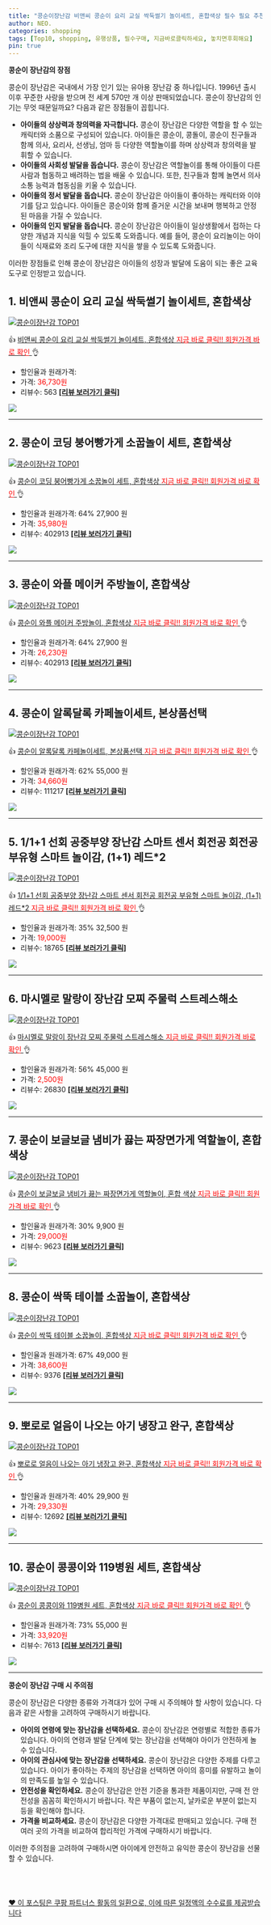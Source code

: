 ```yaml
---
title: "콩순이장난감 비앤씨 콩순이 요리 교실 싹둑썰기 놀이세트, 혼합색상 필수 필요 추천 제품 비교 최저 가격 비교 장점 구매 후기 구매평"
author: NEO.
categories: shopping
tags: [Top10, shopping, 유행상품, 필수구매, 지금바로클릭하세요, 놓치면후회해요]
pin: true
---
```

**콩순이 장난감의 장점**

콩순이 장난감은 국내에서 가장 인기 있는 유아용 장난감 중 하나입니다. 1996년 출시 이후 꾸준한 사랑을 받으며 전 세계 570만 개 이상 판매되었습니다. 콩순이 장난감의 인기는 무엇 때문일까요? 다음과 같은 장점들이 꼽힙니다.

* **아이들의 상상력과 창의력을 자극합니다.** 콩순이 장난감은 다양한 역할을 할 수 있는 캐릭터와 소품으로 구성되어 있습니다. 아이들은 콩순이, 콩돌이, 콩순이 친구들과 함께 의사, 요리사, 선생님, 엄마 등 다양한 역할놀이를 하며 상상력과 창의력을 발휘할 수 있습니다.
* **아이들의 사회성 발달을 돕습니다.** 콩순이 장난감은 역할놀이를 통해 아이들이 다른 사람과 협동하고 배려하는 법을 배울 수 있습니다. 또한, 친구들과 함께 놀면서 의사소통 능력과 협동심을 키울 수 있습니다.
* **아이들의 정서 발달을 돕습니다.** 콩순이 장난감은 아이들이 좋아하는 캐릭터와 이야기를 담고 있습니다. 아이들은 콩순이와 함께 즐거운 시간을 보내며 행복하고 안정된 마음을 가질 수 있습니다.
* **아이들의 인지 발달을 돕습니다.** 콩순이 장난감은 아이들이 일상생활에서 접하는 다양한 개념과 지식을 익힐 수 있도록 도와줍니다. 예를 들어, 콩순이 요리놀이는 아이들이 식재료와 조리 도구에 대한 지식을 쌓을 수 있도록 도와줍니다.

이러한 장점들로 인해 콩순이 장난감은 아이들의 성장과 발달에 도움이 되는 좋은 교육 도구로 인정받고 있습니다.

   

## 1. 비앤씨 콩순이 요리 교실 싹둑썰기 놀이세트, 혼합색상

[![콩순이장난감 TOP01](https://thumbnail8.coupangcdn.com/thumbnails/remote/490x490ex/image/retail/images/1596961322325926-54516b51-653e-473c-8f9d-28f2446c767d.jpg)](https://link.coupang.com/re/AFFSDP?lptag=AF3617701&subid=GithubCoopas&pageKey=6731767475&traceid=V0-153&itemId=15687468059&vendorItemId=82902399487)


👍 [비앤씨 콩순이 요리 교실 싹둑썰기 놀이세트, 혼합색상 <font color=red> 지금 바로 클릭!! 회원가격 바로 확인 </font> ](https://link.coupang.com/re/AFFSDP?lptag=AF3617701&subid=GithubCoopas&pageKey=6731767475&traceid=V0-153&itemId=15687468059&vendorItemId=82902399487) 👌 


- 할인율과 원래가격: 
- 가격: <span style='color:red'>36,730원</span>
- 리뷰수: 563  [**[리뷰 보러가기 클릭]**](https://link.coupang.com/re/AFFSDP?lptag=AF3617701&subid=GithubCoopas&pageKey=6731767475&traceid=V0-153&itemId=15687468059&vendorItemId=82902399487)

[![](/discount_price.png)](https://link.coupang.com/re/AFFSDP?lptag=AF3617701&subid=GithubCoopas&pageKey=6731767475&traceid=V0-153&itemId=15687468059&vendorItemId=82902399487)

---


   

## 2. 콩순이 코딩 붕어빵가게 소꿉놀이 세트, 혼합색상

[![콩순이장난감 TOP01](https://thumbnail7.coupangcdn.com/thumbnails/remote/490x490ex/image/vendor_inventory/2519/3890837df23f83417913079f3f94b2b9e9d3e79928877985e60b683fb866.jpg)](https://link.coupang.com/re/AFFSDP?lptag=AF3617701&subid=GithubCoopas&pageKey=6954351098&traceid=V0-153&itemId=16907820109&vendorItemId=85362775852)


👍 [콩순이 코딩 붕어빵가게 소꿉놀이 세트, 혼합색상 <font color=red> 지금 바로 클릭!! 회원가격 바로 확인 </font> ](https://link.coupang.com/re/AFFSDP?lptag=AF3617701&subid=GithubCoopas&pageKey=6954351098&traceid=V0-153&itemId=16907820109&vendorItemId=85362775852) 👌 


- 할인율과 원래가격: 64%  27,900   원
- 가격: <span style='color:red'>35,980원</span>
- 리뷰수: 402913  [**[리뷰 보러가기 클릭]**](https://link.coupang.com/re/AFFSDP?lptag=AF3617701&subid=GithubCoopas&pageKey=6954351098&traceid=V0-153&itemId=16907820109&vendorItemId=85362775852)

[![](/discount_price.png)](https://link.coupang.com/re/AFFSDP?lptag=AF3617701&subid=GithubCoopas&pageKey=6954351098&traceid=V0-153&itemId=16907820109&vendorItemId=85362775852)

---


   

## 3. 콩순이 와플 메이커 주방놀이, 혼합색상

[![콩순이장난감 TOP01](https://thumbnail7.coupangcdn.com/thumbnails/remote/490x490ex/image/retail/images/4008195741425353-69ea15a4-2714-4522-ba96-d378797480f4.jpg)](https://link.coupang.com/re/AFFSDP?lptag=AF3617701&subid=GithubCoopas&pageKey=6163803626&traceid=V0-153&itemId=11980401555&vendorItemId=79252892827)


👍 [콩순이 와플 메이커 주방놀이, 혼합색상 <font color=red> 지금 바로 클릭!! 회원가격 바로 확인 </font> ](https://link.coupang.com/re/AFFSDP?lptag=AF3617701&subid=GithubCoopas&pageKey=6163803626&traceid=V0-153&itemId=11980401555&vendorItemId=79252892827) 👌 


- 할인율과 원래가격: 64%  27,900   원
- 가격: <span style='color:red'>26,230원</span>
- 리뷰수: 402913  [**[리뷰 보러가기 클릭]**](https://link.coupang.com/re/AFFSDP?lptag=AF3617701&subid=GithubCoopas&pageKey=6163803626&traceid=V0-153&itemId=11980401555&vendorItemId=79252892827)

[![](/discount_price.png)](https://link.coupang.com/re/AFFSDP?lptag=AF3617701&subid=GithubCoopas&pageKey=6163803626&traceid=V0-153&itemId=11980401555&vendorItemId=79252892827)

---


   

## 4. 콩순이 알록달록 카페놀이세트, 본상품선택

[![콩순이장난감 TOP01](https://thumbnail10.coupangcdn.com/thumbnails/remote/490x490ex/image/vendor_inventory/6c73/e66925020e7a40cb7cba8cf030d8d071a368ec415abf42d977ba1838c6e9.png)](https://link.coupang.com/re/AFFSDP?lptag=AF3617701&subid=GithubCoopas&pageKey=20107129&traceid=V0-153&itemId=79920104&vendorItemId=87921525073)


👍 [콩순이 알록달록 카페놀이세트, 본상품선택 <font color=red> 지금 바로 클릭!! 회원가격 바로 확인 </font> ](https://link.coupang.com/re/AFFSDP?lptag=AF3617701&subid=GithubCoopas&pageKey=20107129&traceid=V0-153&itemId=79920104&vendorItemId=87921525073) 👌 


- 할인율과 원래가격: 62%  55,000   원
- 가격: <span style='color:red'>34,660원</span>
- 리뷰수: 111217  [**[리뷰 보러가기 클릭]**](https://link.coupang.com/re/AFFSDP?lptag=AF3617701&subid=GithubCoopas&pageKey=20107129&traceid=V0-153&itemId=79920104&vendorItemId=87921525073)

[![](/discount_price.png)](https://link.coupang.com/re/AFFSDP?lptag=AF3617701&subid=GithubCoopas&pageKey=20107129&traceid=V0-153&itemId=79920104&vendorItemId=87921525073)

---


   

## 5. 1/1+1 선회 공중부양 장난감 스마트 센서 회전공 회전공 부유형 스마트 놀이감, (1+1) 레드*2

[![콩순이장난감 TOP01](https://thumbnail10.coupangcdn.com/thumbnails/remote/490x490ex/image/vendor_inventory/792d/a53844af5e43836d9eba1f479bd6d34927c31eb6a0cdb7585594ece6be34.jpg)](https://link.coupang.com/re/AFFSDP?lptag=AF3617701&subid=GithubCoopas&pageKey=7796754899&traceid=V0-153&itemId=21105735168&vendorItemId=88167645935)


👍 [1/1+1 선회 공중부양 장난감 스마트 센서 회전공 회전공 부유형 스마트 놀이감, (1+1) 레드*2 <font color=red> 지금 바로 클릭!! 회원가격 바로 확인 </font> ](https://link.coupang.com/re/AFFSDP?lptag=AF3617701&subid=GithubCoopas&pageKey=7796754899&traceid=V0-153&itemId=21105735168&vendorItemId=88167645935) 👌 


- 할인율과 원래가격: 35%  32,500   원
- 가격: <span style='color:red'>19,000원</span>
- 리뷰수: 18765  [**[리뷰 보러가기 클릭]**](https://link.coupang.com/re/AFFSDP?lptag=AF3617701&subid=GithubCoopas&pageKey=7796754899&traceid=V0-153&itemId=21105735168&vendorItemId=88167645935)

[![](/discount_price.png)](https://link.coupang.com/re/AFFSDP?lptag=AF3617701&subid=GithubCoopas&pageKey=7796754899&traceid=V0-153&itemId=21105735168&vendorItemId=88167645935)

---


   

## 6. 마시멜로 말랑이 장난감 모찌 주물럭 스트레스해소

[![콩순이장난감 TOP01](https://thumbnail8.coupangcdn.com/thumbnails/remote/490x490ex/image/vendor_inventory/704c/a35660c478c0fa1b3643cb3f3ae436eeaa554e4f4dbb7ceed75c7cbf3897.jpg)](https://link.coupang.com/re/AFFSDP?lptag=AF3617701&subid=GithubCoopas&pageKey=7749909631&traceid=V0-153&itemId=20872710238&vendorItemId=87939995679)


👍 [마시멜로 말랑이 장난감 모찌 주물럭 스트레스해소 <font color=red> 지금 바로 클릭!! 회원가격 바로 확인 </font> ](https://link.coupang.com/re/AFFSDP?lptag=AF3617701&subid=GithubCoopas&pageKey=7749909631&traceid=V0-153&itemId=20872710238&vendorItemId=87939995679) 👌 


- 할인율과 원래가격: 56%  45,000   원
- 가격: <span style='color:red'>2,500원</span>
- 리뷰수: 26830  [**[리뷰 보러가기 클릭]**](https://link.coupang.com/re/AFFSDP?lptag=AF3617701&subid=GithubCoopas&pageKey=7749909631&traceid=V0-153&itemId=20872710238&vendorItemId=87939995679)

[![](/discount_price.png)](https://link.coupang.com/re/AFFSDP?lptag=AF3617701&subid=GithubCoopas&pageKey=7749909631&traceid=V0-153&itemId=20872710238&vendorItemId=87939995679)

---


   

## 7. 콩순이 보글보글 냄비가 끓는 짜장면가게 역할놀이, 혼합 색상

[![콩순이장난감 TOP01](https://thumbnail9.coupangcdn.com/thumbnails/remote/490x490ex/image/retail/images/2021/05/11/15/4/f1ea2bd5-9dc0-4c98-bd71-c30cbd9c66c3.jpg)](https://link.coupang.com/re/AFFSDP?lptag=AF3617701&subid=GithubCoopas&pageKey=5492630246&traceid=V0-153&itemId=8508260759&vendorItemId=75795744586)


👍 [콩순이 보글보글 냄비가 끓는 짜장면가게 역할놀이, 혼합 색상 <font color=red> 지금 바로 클릭!! 회원가격 바로 확인 </font> ](https://link.coupang.com/re/AFFSDP?lptag=AF3617701&subid=GithubCoopas&pageKey=5492630246&traceid=V0-153&itemId=8508260759&vendorItemId=75795744586) 👌 


- 할인율과 원래가격: 30%  9,900   원
- 가격: <span style='color:red'>29,000원</span>
- 리뷰수: 9623  [**[리뷰 보러가기 클릭]**](https://link.coupang.com/re/AFFSDP?lptag=AF3617701&subid=GithubCoopas&pageKey=5492630246&traceid=V0-153&itemId=8508260759&vendorItemId=75795744586)

[![](/discount_price.png)](https://link.coupang.com/re/AFFSDP?lptag=AF3617701&subid=GithubCoopas&pageKey=5492630246&traceid=V0-153&itemId=8508260759&vendorItemId=75795744586)

---


   

## 8. 콩순이 싹뚝 테이블 소꿉놀이, 혼합색상

[![콩순이장난감 TOP01](https://thumbnail6.coupangcdn.com/thumbnails/remote/490x490ex/image/retail/images/4968766243965-e5cbab4c-f4e8-4158-bea8-d417a19e4511.jpg)](https://link.coupang.com/re/AFFSDP?lptag=AF3617701&subid=GithubCoopas&pageKey=1731528086&traceid=V0-153&itemId=2947477675&vendorItemId=70936054792)


👍 [콩순이 싹뚝 테이블 소꿉놀이, 혼합색상 <font color=red> 지금 바로 클릭!! 회원가격 바로 확인 </font> ](https://link.coupang.com/re/AFFSDP?lptag=AF3617701&subid=GithubCoopas&pageKey=1731528086&traceid=V0-153&itemId=2947477675&vendorItemId=70936054792) 👌 


- 할인율과 원래가격: 67%  49,000   원
- 가격: <span style='color:red'>38,600원</span>
- 리뷰수: 9376  [**[리뷰 보러가기 클릭]**](https://link.coupang.com/re/AFFSDP?lptag=AF3617701&subid=GithubCoopas&pageKey=1731528086&traceid=V0-153&itemId=2947477675&vendorItemId=70936054792)

[![](/discount_price.png)](https://link.coupang.com/re/AFFSDP?lptag=AF3617701&subid=GithubCoopas&pageKey=1731528086&traceid=V0-153&itemId=2947477675&vendorItemId=70936054792)

---


   

## 9. 뽀로로 얼음이 나오는 아기 냉장고 완구, 혼합색상

[![콩순이장난감 TOP01](https://thumbnail10.coupangcdn.com/thumbnails/remote/490x490ex/image/product/image/vendoritem/2019/02/01/3003378142/8ca6e8a2-a068-443c-8c17-d82253db3644.jpg)](https://link.coupang.com/re/AFFSDP?lptag=AF3617701&subid=GithubCoopas&pageKey=960325&traceid=V0-153&itemId=3006849&vendorItemId=3003378142)


👍 [뽀로로 얼음이 나오는 아기 냉장고 완구, 혼합색상 <font color=red> 지금 바로 클릭!! 회원가격 바로 확인 </font> ](https://link.coupang.com/re/AFFSDP?lptag=AF3617701&subid=GithubCoopas&pageKey=960325&traceid=V0-153&itemId=3006849&vendorItemId=3003378142) 👌 


- 할인율과 원래가격: 40%  29,900   원
- 가격: <span style='color:red'>29,330원</span>
- 리뷰수: 12692  [**[리뷰 보러가기 클릭]**](https://link.coupang.com/re/AFFSDP?lptag=AF3617701&subid=GithubCoopas&pageKey=960325&traceid=V0-153&itemId=3006849&vendorItemId=3003378142)

[![](/discount_price.png)](https://link.coupang.com/re/AFFSDP?lptag=AF3617701&subid=GithubCoopas&pageKey=960325&traceid=V0-153&itemId=3006849&vendorItemId=3003378142)

---


   

## 10. 콩순이 콩콩이와 119병원 세트, 혼합색상

[![콩순이장난감 TOP01](https://thumbnail6.coupangcdn.com/thumbnails/remote/490x490ex/image/retail/images/4008195940231133-821d6226-b0e4-49f3-8c48-b260a56e6308.jpg)](https://link.coupang.com/re/AFFSDP?lptag=AF3617701&subid=GithubCoopas&pageKey=7388227087&traceid=V0-153&itemId=19096516820&vendorItemId=86217291683)


👍 [콩순이 콩콩이와 119병원 세트, 혼합색상 <font color=red> 지금 바로 클릭!! 회원가격 바로 확인 </font> ](https://link.coupang.com/re/AFFSDP?lptag=AF3617701&subid=GithubCoopas&pageKey=7388227087&traceid=V0-153&itemId=19096516820&vendorItemId=86217291683) 👌 


- 할인율과 원래가격: 73%  55,000   원
- 가격: <span style='color:red'>33,920원</span>
- 리뷰수: 7613  [**[리뷰 보러가기 클릭]**](https://link.coupang.com/re/AFFSDP?lptag=AF3617701&subid=GithubCoopas&pageKey=7388227087&traceid=V0-153&itemId=19096516820&vendorItemId=86217291683)

[![](/discount_price.png)](https://link.coupang.com/re/AFFSDP?lptag=AF3617701&subid=GithubCoopas&pageKey=7388227087&traceid=V0-153&itemId=19096516820&vendorItemId=86217291683)

---
**콩순이 장난감 구매 시 주의점**

콩순이 장난감은 다양한 종류와 가격대가 있어 구매 시 주의해야 할 사항이 있습니다. 다음과 같은 사항을 고려하여 구매하시기 바랍니다.

* **아이의 연령에 맞는 장난감을 선택하세요.** 콩순이 장난감은 연령별로 적합한 종류가 있습니다. 아이의 연령과 발달 단계에 맞는 장난감을 선택해야 아이가 안전하게 놀 수 있습니다.
* **아이의 관심사에 맞는 장난감을 선택하세요.** 콩순이 장난감은 다양한 주제를 다루고 있습니다. 아이가 좋아하는 주제의 장난감을 선택하면 아이의 흥미를 유발하고 놀이의 만족도를 높일 수 있습니다.
* **안전성을 확인하세요.** 콩순이 장난감은 안전 기준을 통과한 제품이지만, 구매 전 안전성을 꼼꼼히 확인하시기 바랍니다. 작은 부품이 없는지, 날카로운 부분이 없는지 등을 확인해야 합니다.
* **가격을 비교하세요.** 콩순이 장난감은 다양한 가격대로 판매되고 있습니다. 구매 전 여러 곳의 가격을 비교하여 합리적인 가격에 구매하시기 바랍니다.

이러한 주의점을 고려하여 구매하시면 아이에게 안전하고 유익한 콩순이 장난감을 선물할 수 있습니다.<br><br><br><br><br> [ ❤  이 포스팅은 쿠팡 파트너스 활동의 일환으로, 이에 따른 일정액의 수수료를 제공받습니다](https://link.coupang.com/a/bcEFyh)
